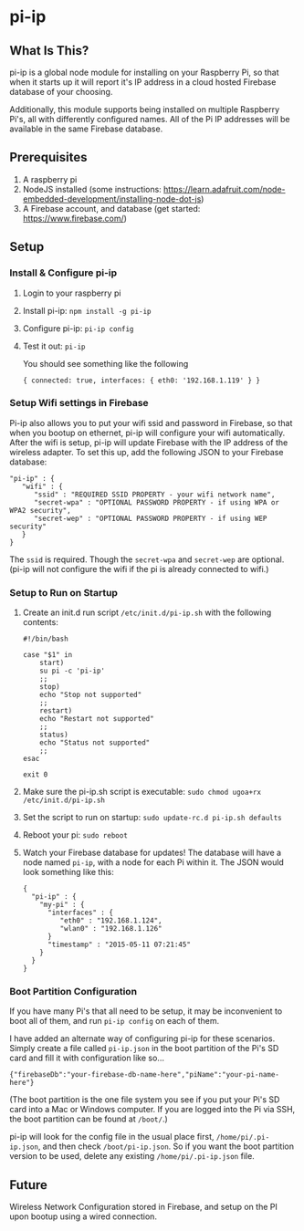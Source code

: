 # pi-ip

## What Is This?
pi-ip is a global node module for installing on your Raspberry Pi, so that when it starts up it will report it's IP address in a cloud hosted Firebase database of your choosing.

Additionally, this module supports being installed on multiple Raspberry Pi's, all with differently configured names.  All of the Pi IP addresses will be available in the same Firebase database.

## Prerequisites

1. A raspberry pi
2. NodeJS installed (some instructions: https://learn.adafruit.com/node-embedded-development/installing-node-dot-js)
3. A Firebase account, and database (get started: https://www.firebase.com/)

## Setup

### Install & Configure pi-ip

1. Login to your raspberry pi
2. Install pi-ip: `npm install -g pi-ip`
3. Configure pi-ip: `pi-ip config`
4. Test it out: `pi-ip`

   You should see something like the following
   ```
   { connected: true, interfaces: { eth0: '192.168.1.119' } }
   ```
   
### Setup Wifi settings in Firebase

Pi-ip also allows you to put your wifi ssid and password in Firebase, so that when you bootup on ethernet, pi-ip will configure your wifi automatically.  After the wifi is setup, pi-ip will update Firebase with the IP address of the wireless adapter.  To set this up, add the following JSON to your Firebase database:
   ```
   "pi-ip" : {
      "wifi" : {
         "ssid" : "REQUIRED SSID PROPERTY - your wifi network name",
         "secret-wpa" : "OPTIONAL PASSWORD PROPERTY - if using WPA or WPA2 security",
         "secret-wep" : "OPTIONAL PASSWORD PROPERTY - if using WEP security"
      }
   }
   ```
The `ssid` is required.  Though the `secret-wpa` and `secret-wep` are optional.
(pi-ip will not configure the wifi if the pi is already connected to wifi.)

### Setup to Run on Startup

1. Create an init.d run script `/etc/init.d/pi-ip.sh` with the following contents:

   ```
   #!/bin/bash

   case "$1" in
       start)
       su pi -c 'pi-ip'
       ;;
       stop)
       echo "Stop not supported"
       ;;
       restart)
       echo "Restart not supported"
       ;;
       status)
       echo "Status not supported"
       ;;
   esac
   
   exit 0
   ```

2. Make sure the pi-ip.sh script is executable: `sudo chmod ugoa+rx /etc/init.d/pi-ip.sh`
3. Set the script to run on startup: `sudo update-rc.d pi-ip.sh defaults`
4. Reboot your pi: `sudo reboot`
5. Watch your Firebase database for updates!  The database will have a node named `pi-ip`, with a node for each Pi within it.  The JSON would look something like this:

   ```
   {
     "pi-ip" : {
       "my-pi" : {
         "interfaces" : {
            "eth0" : "192.168.1.124",
            "wlan0" : "192.168.1.126"
         }
         "timestamp" : "2015-05-11 07:21:45"
       }
     }
   }
   ```

### Boot Partition Configuration

If you have many Pi's that all need to be setup, it may be inconvenient to boot all of them, and run `pi-ip config` on each of them.

I have added an alternate way of configuring pi-ip for these scenarios.  Simply create a file called `pi-ip.json` in the boot partition of the Pi's SD card and fill it with configuration like so...
   ```
   {"firebaseDb":"your-firebase-db-name-here","piName":"your-pi-name-here"}
   ```
(The boot partition is the one file system you see if you put your Pi's SD card into a Mac or Windows computer. If you are logged into the Pi via SSH, the boot partition can be found at `/boot/`.)

pi-ip will look for the config file in the usual place first, `/home/pi/.pi-ip.json`, and then check `/boot/pi-ip.json`.  So if you want the boot partition version to be used, delete any existing `/home/pi/.pi-ip.json` file.

## Future
Wireless Network Configuration stored in Firebase, and setup on the PI upon bootup using a wired connection.

